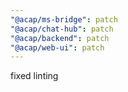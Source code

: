 ```yaml
---
"@acap/ms-bridge": patch
"@acap/chat-hub": patch
"@acap/backend": patch
"@acap/web-ui": patch
---
```


fixed linting
